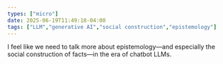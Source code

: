 ```yaml
---
types: ["micro"]
date: 2025-06-19T11:49:18-04:00
tags: ["LLM","generative AI","social construction","epistemology"]
---
```

I feel like we need to talk more about epistemology—and especially the social construction of facts—in the era of chatbot LLMs.